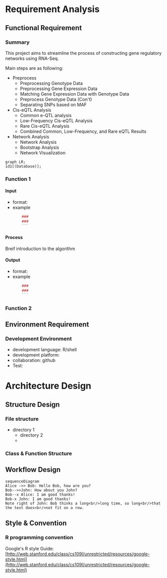 # Requirement Analysis

##  Functional Requirement

### Summary

This project aims to streamline the process of constructing gene regulatory networks using RNA-Seq.

Main steps are as following:

- Preprocess
	- Preprocessing Genotype Data
	- Preprocessing Gene Expression Data
	- Matching Gene Expression Data with Genotype Data
	- Preprocess Genotype Data (Con't)
	- Separating SNPs based on MAF
- Cis-eQTL Analysis
	- Common e-QTL analysis
	- Low-Frequency Cis-eQTL Analysis
	- Rare Cis-eQTL Analysis 
	-  Combined Common, Low-Frequency, and Rare eQTL Results
- Network Analysis
	- Network Analysis
	- Bootstrap Analysis
	- Network Visualization

```mermaid
graph LR; 
id1[(Database)];
```

### Function 1

#### Input 
- format:
- example
	```r
		### 
		### 
		```
	
#### Process

Breif introduction to the algorithm

#### Output
- format:
- example
	```r
		### 
		### 
		```

### Function 2

## Environment Requirement

### Development Environment
 - development language: R/shell
 - development platform: 
 - collaboration: github
 - Test:

# Architecture Design

## Structure Design

### File structure
- directory 1
	- directory 2
	- 
### Class & Function Structure


## Workflow Design



```mermaid
sequenceDiagram
Alice ->> Bob: Hello Bob, how are you?
Bob-->>John: How about you John?
Bob--x Alice: I am good thanks!
Bob-x John: I am good thanks!
Note right of John: Bob thinks a long<br/>long time, so long<br/>that the text does<br/>not fit on a row.

```

## Style & Convention

### R programming  convention

Google's R style Guide:
[http://web.stanford.edu/class/cs109l/unrestricted/resources/google-style.html](http://web.stanford.edu/class/cs109l/unrestricted/resources/google-style.html)
<!--stackedit_data:
eyJoaXN0b3J5IjpbLTEwNzI0NDU1NTYsLTE3MzI2NjA0ODcsMT
Y0NjAyMDQ2LDI2NjI1Mjc4LDM0NzQyMzM2NywxMzMxNDE4NDgx
LC0xMzM5MDcyNTgxLC0xNjcwNDI3MzUxXX0=
-->